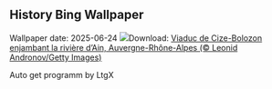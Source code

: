 ## History Bing Wallpaper
Wallpaper date: 2025-06-24
![](https://www.bing.com/th?id=OHR.BolozonViaduct_FR-FR0653638254_UHD.jpg&w=1000)Download: [Viaduc de Cize-Bolozon enjambant la rivière d’Ain, Auvergne-Rhône-Alpes (© Leonid Andronov/Getty Images)](https://www.bing.com/th?id=OHR.BolozonViaduct_FR-FR0653638254_UHD.jpg)

Auto get programm by LtgX
